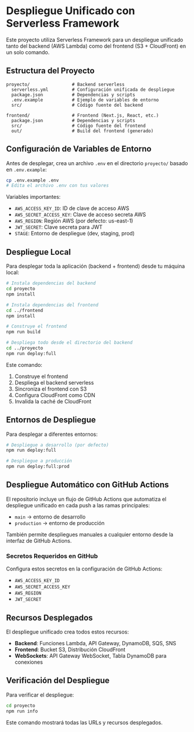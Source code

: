 # Despliegue Unificado con Serverless Framework

Este proyecto utiliza Serverless Framework para un despliegue unificado tanto del backend (AWS Lambda) como del frontend (S3 + CloudFront) en un solo comando.

## Estructura del Proyecto

```
proyecto/                # Backend serverless
  serverless.yml         # Configuración unificada de despliegue
  package.json           # Dependencias y scripts
  .env.example           # Ejemplo de variables de entorno
  src/                   # Código fuente del backend
    
frontend/                # Frontend (Next.js, React, etc.)
  package.json           # Dependencias y scripts
  src/                   # Código fuente del frontend
  out/                   # Build del frontend (generado)
```

## Configuración de Variables de Entorno

Antes de desplegar, crea un archivo `.env` en el directorio `proyecto/` basado en `.env.example`:

```bash
cp .env.example .env
# Edita el archivo .env con tus valores
```

Variables importantes:
- `AWS_ACCESS_KEY_ID`: ID de clave de acceso AWS
- `AWS_SECRET_ACCESS_KEY`: Clave de acceso secreta AWS
- `AWS_REGION`: Región AWS (por defecto: us-east-1)
- `JWT_SECRET`: Clave secreta para JWT
- `STAGE`: Entorno de despliegue (dev, staging, prod)

## Despliegue Local

Para desplegar toda la aplicación (backend + frontend) desde tu máquina local:

```bash
# Instala dependencias del backend
cd proyecto
npm install

# Instala dependencias del frontend
cd ../frontend
npm install

# Construye el frontend
npm run build

# Despliega todo desde el directorio del backend
cd ../proyecto
npm run deploy:full
```

Este comando:
1. Construye el frontend
2. Despliega el backend serverless
3. Sincroniza el frontend con S3
4. Configura CloudFront como CDN
5. Invalida la caché de CloudFront

## Entornos de Despliegue

Para desplegar a diferentes entornos:

```bash
# Despliegue a desarrollo (por defecto)
npm run deploy:full

# Despliegue a producción
npm run deploy:full:prod
```

## Despliegue Automático con GitHub Actions

El repositorio incluye un flujo de GitHub Actions que automatiza el despliegue unificado en cada push a las ramas principales:

- `main` → entorno de desarrollo
- `production` → entorno de producción

También permite despliegues manuales a cualquier entorno desde la interfaz de GitHub Actions.

### Secretos Requeridos en GitHub

Configura estos secretos en la configuración de GitHub Actions:
- `AWS_ACCESS_KEY_ID`
- `AWS_SECRET_ACCESS_KEY`
- `AWS_REGION`
- `JWT_SECRET`

## Recursos Desplegados

El despliegue unificado crea todos estos recursos:
- **Backend**: Funciones Lambda, API Gateway, DynamoDB, SQS, SNS
- **Frontend**: Bucket S3, Distribución CloudFront
- **WebSockets**: API Gateway WebSocket, Tabla DynamoDB para conexiones

## Verificación del Despliegue

Para verificar el despliegue:

```bash
cd proyecto
npm run info
```

Este comando mostrará todas las URLs y recursos desplegados.